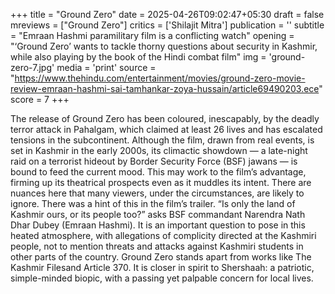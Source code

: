 +++
title = "Ground Zero"
date = 2025-04-26T09:02:47+05:30
draft = false
mreviews = ["Ground Zero"]
critics = ['Shilajit Mitra']
publication = ''
subtitle = "Emraan Hashmi paramilitary film is a conflicting watch"
opening = "‘Ground Zero’ wants to tackle thorny questions about security in Kashmir, while also playing by the book of the Hindi combat film"
img = 'ground-zero-7.jpg'
media = 'print'
source = "https://www.thehindu.com/entertainment/movies/ground-zero-movie-review-emraan-hashmi-sai-tamhankar-zoya-hussain/article69490203.ece"
score = 7
+++

The release of Ground Zero has been coloured, inescapably, by the deadly terror attack in Pahalgam, which claimed at least 26 lives and has escalated tensions in the subcontinent. Although the film, drawn from real events, is set in Kashmir in the early 2000s, its climactic showdown — a late-night raid on a terrorist hideout by Border Security Force (BSF) jawans — is bound to feed the current mood. This may work to the film’s advantage, firming up its theatrical prospects even as it muddles its intent. There are nuances here that many viewers, under the circumstances, are likely to ignore. There was a hint of this in the film’s trailer. “Is only the land of Kashmir ours, or its people too?” asks BSF commandant Narendra Nath Dhar Dubey (Emraan Hashmi). It is an important question to pose in this heated atmosphere, with allegations of complicity directed at the Kashmiri people, not to mention threats and attacks against Kashmiri students in other parts of the country. Ground Zero stands apart from works like The Kashmir Filesand Article 370. It is closer in spirit to Shershaah: a patriotic, simple-minded biopic, with a passing yet palpable concern for local lives.

